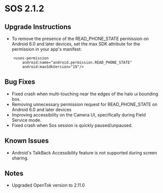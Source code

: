 # SOS 2.1.2

## Upgrade Instructions

- To remove the presence of the READ_PHONE_STATE permission on Android 6.0 and later devices, set the max SDK
attribute for the permission in your app's manifest:

```
    <uses-permission
        android:name="android.permission.READ_PHONE_STATE"
        android:maxSdkVersion="19"/>
```

## Bug Fixes
- Fixed crash when multi-touching near the edges of the halo ui bounding box.
- Removing unnecessary permission request for READ_PHONE_STATE on Android 6.0 and later devices
- Improving accessibility on the Camera UI, specifically during Field Service mode.
- Fixed crash when Sos session is quickly paused/unpaused.

## Known Issues
- Android's TalkBack Accessibility feature is not supported during screen sharing.

## Notes
- Upgraded OpenTok version to 2.11.0
